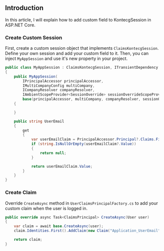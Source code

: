 ## Introduction

In this article, I will explain how to add custom field to KontecgSession in ASP.NET Core.

### Create Custom Session

First, create a custom session object that implements `ClaimsKontecgSession`. Define your own session and add your custom field to it. Then, you can inject `MyAppSession` and use it's new property in your project.

````csharp
public class MyAppSession : ClaimsKontecgSession, ITransientDependency
{
    public MyAppSession(
        IPrincipalAccessor principalAccessor,
        IMultiCompanyConfig multiCompany,
        ICompanyResolver companyResolver,
        IAmbientScopeProvider<SessionOverride> sessionOverrideScopeProvider) : 
        base(principalAccessor, multiCompany, companyResolver, sessionOverrideScopeProvider)
    {

    }

    public string UserEmail
    {
        get
        {
            var userEmailClaim = PrincipalAccessor.Principal?.Claims.FirstOrDefault(c => c.Type == "Application_UserEmail");
            if (string.IsNullOrEmpty(userEmailClaim?.Value))
            {
                return null;
            }

            return userEmailClaim.Value;
        }
    }
}
````

### Create Claim

Override `CreateAsync` method in `UserClaimsPrincipalFactory.cs` to add your custom claim when the user is logged in.

````csharp
public override async Task<ClaimsPrincipal> CreateAsync(User user)
{
    var claim = await base.CreateAsync(user);
    claim.Identities.First().AddClaim(new Claim("Application_UserEmail", user.EmailAddress));

    return claim;
}
````
